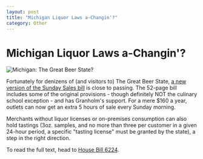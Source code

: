 ```yaml
---
layout: post
title: "Michigan Liquor Laws a-Changin'?"
category: Other
---
```


Michigan Liquor Laws a-Changin'?
================================

![Michigan: The Great Beer State?](http://www.yeastboundanddown.com/wp-content/uploads/2010/11/IMG_1378-300x200.jpg "The Great Beer State")

Fortunately for denizens of (and visitors to) The Great Beer State, [a new version of the Sunday Sales bill](http://abcnews.go.com/Business/wireStory?id=12112537) is close to passing. The 52-page bill includes some of the original provisions - though definitely NOT the culinary school exception - and has Granholm's support. For a mere $160 a year, outlets can now get an extra 5 hours of sale every Sunday morning.

Merchants without liquor licenses or on-premises consumption can also hold tastings (3oz. samples, and no more than three per customer in a given 24-hour period, a specific "tasting license" must be granted by the state), a step in the right direction.

To read the full text, head to [House Bill 6224](http://www.legislature.mi.gov/(S(jlbv2delavbfciabppsripr4))/mileg.aspx?page=GetObject&objectname=2010-HB-6224).